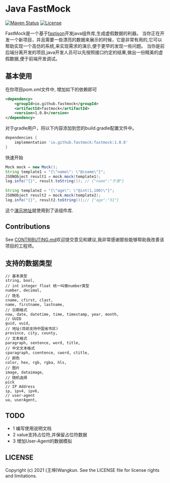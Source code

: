 Java FastMock
==========

[![Maven Status](https://maven-badges.herokuapp.com/maven-central/io.github.fastmock/fastmock/badge.svg?style=flat)](http://mvnrepository.com/artifact/io.github.fastmock/fastmock)
[![License](http://img.shields.io/:license-apache-brightgreen.svg)](http://www.apache.org/licenses/LICENSE-2.0.html)

FastMock是一个基于[fastjson](https://github.com/alibaba/fastjson)开发java组件库,生成虚假数据的利器。
当你正在开发一个新项目，并且需要一些漂亮的数据来展示的时候，它是非常有用的,它可以帮助实现一个高仿的系统,来实现需求的演示,便于更早的发现一些问题。
当你是前后端分离开发的项目,java开发人员可以先按照接口约定的结果,做出一份精美的虚假数据,便于前端开发调试。

基本使用
-----
在你项目pom.xml文件中, 增加如下的依赖即可

```xml
<dependency>
    <groupId>io.github.fastmock</groupId>
    <artifactId>fastmock</artifactId>
    <version>1.0.8</version>
</dependency>
```
对于gradle用户，将以下内容添加到您的build.gradle配置文件中。

```groovy
dependencies {
    implementation 'io.github.fastmock:fastmock:1.0.8'
}

```

快速开始

```java
Mock mock = new Mock();
String template1 = "{\"name\": \"@cname\"}";
JSONObject result1 = mock.mock(template1);
log.info("{}", result.toString()); // {"name":"于涛"}
        
String template2 = "{\"age\": \"@int(1,100)\"}";
JSONObject result2 = mock.mock(template2);
log.info("{}", result2.toString());// {"age":"31"}
```

这个[演示地址](https://github.com/fastmock/fastmock)就使用到了该组件库.

Contributions
-------------
See [CONTRIBUTING.md](https://github.com/fastmock)欢迎提交意见和建议,我非常感谢那些能够帮助我改善该项目的工程师。


支持的数据类型
-----
```
// 基本类型
string, bool,
// int integer float 统一叫做number类型
number, decimal,
// 姓名
cname, cfirst, clast,
name, firstname, lastname,
// 日期格式
now, date, datetime, time, timestamp, year, month,
// UUID
guid, uuid,
// 地址(目前支持中国省市区)
province, city, county,
// 文本格式
paragraph, sentence, word, title,
// 中文文本格式
cparagraph, csentence, cword, ctitle,
// 颜色
color, hex, rgb, rgba, hls,
// 图片
image, dataimage,
// 随机选择
pick
// IP Address
ip, ipv4, ipv6,
// user-agent
ua, userAgent,
```

TODO
----
- 1 编写使用说明文档 
- 2 value支持占位符,并保留占位符数据
- 3 增加User-Agent的数据模拟

LICENSE
-------
Copyright (c) 2021 (王坤)Wangkun. See the LICENSE file for license rights and limitations.

